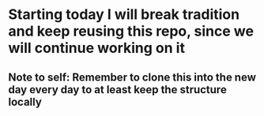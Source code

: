# Starting today I will break tradition and keep reusing this repo, since we will continue working on it

## Note to self: Remember to clone this into the new day every day to at least keep the structure locally